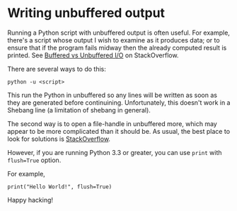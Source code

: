 # Writing unbuffered output

Running a Python script with unbuffered output is often useful. For example,
there's a script whose output I wish to examine as it produces data; or to
ensure that if the program fails midway then the already computed result is
printed. See [Buffered vs Unbuffered
I/O](https://stackoverflow.com/questions/1450551/buffered-vs-unbuffered-io) on
StackOverflow.

There are several ways to do this:

```
python -u <script>
```

This run the Python in unbuffered so any lines will be written as soon as they
are generated before continuining. Unfortunately, this doesn't work in a Shebang
line (a limitation of shebang in general).

The second way is to open a file-handle in unbuffered more, which may appear to
be more complicated than it should be. As usual, the best place to look for
solutions is
[StackOverflow](https://stackoverflow.com/questions/107705/disable-output-buffering).


However, if you are running Python 3.3 or greater, you can use `print` with
`flush=True` option.

For example,

```
print("Hello World!", flush=True)
```

Happy hacking!
